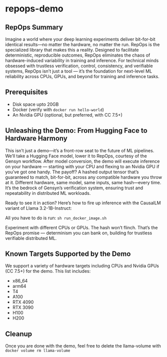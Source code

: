 # repops-demo

## RepOps Summary
Imagine a world where your deep learning experiments deliver bit-for-bit identical results—no matter the hardware, no matter the run. RepOps is the specialized library that makes this a reality. Designed to facilitate deterministic, reproducible outcomes, RepOps eliminates the chaos of hardware-induced variability in training and inference. For technical minds obsessed with trustless verification, control, consistency, and verifiable systems, RepOps isn’t just a tool — it’s the foundation for next-level ML reliability across CPUs, GPUs, and beyond for training and inference tasks.

## Prerequisites
* Disk space upto 20GB
* Docker (verify with `docker run hello-world`)
* An Nvidia GPU (optional, but preferred, with CC 7.5+)

## Unleashing the Demo: From Hugging Face to Hardware Harmony
This isn’t just a demo—it’s a front-row seat to the future of ML pipelines. We’ll take a Hugging Face model, lower it to RepOps, courtesy of the Gensyn workflow. After model conversion, the demo will execute inference on your hardware — starting with your CPU and flexing to an Nvidia GPU if you’ve got one handy. The payoff? A hashed output tensor that’s guaranteed to match, bit-for-bit, across any compatible hardware you throw at it. Different hardware, same model, same inputs, same hash—every time. It’s the bedrock of Gensyn’s verification system, ensuring trust and repeatability in distributed ML workloads.

Ready to see it in action? Here’s how to fire up inference with the CausalLM variant of Llama 3.2-1B-Instruct:

All you have to do is run: `sh run_docker_image.sh`

Experiment with different CPUs or GPUs. The hash won’t flinch. That’s the RepOps promise — determinism you can bank on, building for trustless verifiable distributed ML.

## Known Targets Supported by the Demo
We support a variety of hardware targets including CPUs and Nvidia GPUs (CC 7.5+) for the demo. This list includes:
* x86_64
* arm64
* T4
* A100
* RTX 4090
* RTX 3090
* H100
* H200

## Cleanup
Once you are done with the demo, feel free to delete the llama-volume with `docker volume rm llama-volume`
